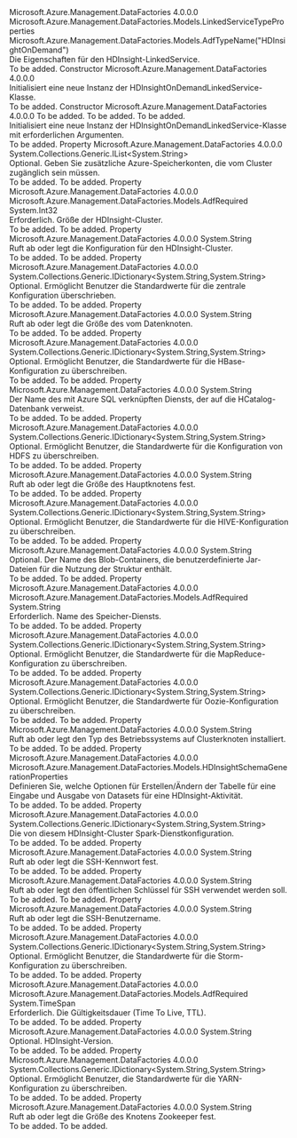<Type Name="HDInsightOnDemandLinkedService" FullName="Microsoft.Azure.Management.DataFactories.Models.HDInsightOnDemandLinkedService">
  <TypeSignature Language="C#" Value="public class HDInsightOnDemandLinkedService : Microsoft.Azure.Management.DataFactories.Models.LinkedServiceTypeProperties" />
  <TypeSignature Language="ILAsm" Value=".class public auto ansi beforefieldinit HDInsightOnDemandLinkedService extends Microsoft.Azure.Management.DataFactories.Models.LinkedServiceTypeProperties" />
  <TypeSignature Language="DocId" Value="T:Microsoft.Azure.Management.DataFactories.Models.HDInsightOnDemandLinkedService" />
  <TypeSignature Language="VB.NET" Value="Public Class HDInsightOnDemandLinkedService&#xA;Inherits LinkedServiceTypeProperties" />
  <TypeSignature Language="F#" Value="type HDInsightOnDemandLinkedService = class&#xA;    inherit LinkedServiceTypeProperties" />
  <AssemblyInfo>
    <AssemblyName>Microsoft.Azure.Management.DataFactories</AssemblyName>
    <AssemblyVersion>4.0.0.0</AssemblyVersion>
  </AssemblyInfo>
  <Base>
    <BaseTypeName>Microsoft.Azure.Management.DataFactories.Models.LinkedServiceTypeProperties</BaseTypeName>
  </Base>
  <Interfaces />
  <Attributes>
    <Attribute>
      <AttributeName>Microsoft.Azure.Management.DataFactories.Models.AdfTypeName("HDInsightOnDemand")</AttributeName>
    </Attribute>
  </Attributes>
  <Docs>
    <summary>
            Die Eigenschaften für den HDInsight-LinkedService.
            </summary>
    <remarks>To be added.</remarks>
  </Docs>
  <Members>
    <Member MemberName=".ctor">
      <MemberSignature Language="C#" Value="public HDInsightOnDemandLinkedService ();" />
      <MemberSignature Language="ILAsm" Value=".method public hidebysig specialname rtspecialname instance void .ctor() cil managed" />
      <MemberSignature Language="DocId" Value="M:Microsoft.Azure.Management.DataFactories.Models.HDInsightOnDemandLinkedService.#ctor" />
      <MemberSignature Language="VB.NET" Value="Public Sub New ()" />
      <MemberType>Constructor</MemberType>
      <AssemblyInfo>
        <AssemblyName>Microsoft.Azure.Management.DataFactories</AssemblyName>
        <AssemblyVersion>4.0.0.0</AssemblyVersion>
      </AssemblyInfo>
      <Parameters />
      <Docs>
        <summary>
            Initialisiert eine neue Instanz der HDInsightOnDemandLinkedService-Klasse.
            </summary>
        <remarks>To be added.</remarks>
      </Docs>
    </Member>
    <Member MemberName=".ctor">
      <MemberSignature Language="C#" Value="public HDInsightOnDemandLinkedService (int clusterSize, TimeSpan timeToLive, string linkedServiceName);" />
      <MemberSignature Language="ILAsm" Value=".method public hidebysig specialname rtspecialname instance void .ctor(int32 clusterSize, valuetype System.TimeSpan timeToLive, string linkedServiceName) cil managed" />
      <MemberSignature Language="DocId" Value="M:Microsoft.Azure.Management.DataFactories.Models.HDInsightOnDemandLinkedService.#ctor(System.Int32,System.TimeSpan,System.String)" />
      <MemberSignature Language="VB.NET" Value="Public Sub New (clusterSize As Integer, timeToLive As TimeSpan, linkedServiceName As String)" />
      <MemberSignature Language="F#" Value="new Microsoft.Azure.Management.DataFactories.Models.HDInsightOnDemandLinkedService : int * TimeSpan * string -&gt; Microsoft.Azure.Management.DataFactories.Models.HDInsightOnDemandLinkedService" Usage="new Microsoft.Azure.Management.DataFactories.Models.HDInsightOnDemandLinkedService (clusterSize, timeToLive, linkedServiceName)" />
      <MemberType>Constructor</MemberType>
      <AssemblyInfo>
        <AssemblyName>Microsoft.Azure.Management.DataFactories</AssemblyName>
        <AssemblyVersion>4.0.0.0</AssemblyVersion>
      </AssemblyInfo>
      <Parameters>
        <Parameter Name="clusterSize" Type="System.Int32" />
        <Parameter Name="timeToLive" Type="System.TimeSpan" />
        <Parameter Name="linkedServiceName" Type="System.String" />
      </Parameters>
      <Docs>
        <param name="clusterSize">To be added.</param>
        <param name="timeToLive">To be added.</param>
        <param name="linkedServiceName">To be added.</param>
        <summary>
            Initialisiert eine neue Instanz der HDInsightOnDemandLinkedService-Klasse mit erforderlichen Argumenten.
            </summary>
        <remarks>To be added.</remarks>
      </Docs>
    </Member>
    <Member MemberName="AdditionalLinkedServiceNames">
      <MemberSignature Language="C#" Value="public System.Collections.Generic.IList&lt;string&gt; AdditionalLinkedServiceNames { get; set; }" />
      <MemberSignature Language="ILAsm" Value=".property instance class System.Collections.Generic.IList`1&lt;string&gt; AdditionalLinkedServiceNames" />
      <MemberSignature Language="DocId" Value="P:Microsoft.Azure.Management.DataFactories.Models.HDInsightOnDemandLinkedService.AdditionalLinkedServiceNames" />
      <MemberSignature Language="VB.NET" Value="Public Property AdditionalLinkedServiceNames As IList(Of String)" />
      <MemberSignature Language="F#" Value="member this.AdditionalLinkedServiceNames : System.Collections.Generic.IList&lt;string&gt; with get, set" Usage="Microsoft.Azure.Management.DataFactories.Models.HDInsightOnDemandLinkedService.AdditionalLinkedServiceNames" />
      <MemberType>Property</MemberType>
      <AssemblyInfo>
        <AssemblyName>Microsoft.Azure.Management.DataFactories</AssemblyName>
        <AssemblyVersion>4.0.0.0</AssemblyVersion>
      </AssemblyInfo>
      <ReturnValue>
        <ReturnType>System.Collections.Generic.IList&lt;System.String&gt;</ReturnType>
      </ReturnValue>
      <Docs>
        <summary>
            Optional. Geben Sie zusätzliche Azure-Speicherkonten, die vom Cluster zugänglich sein müssen.
            </summary>
        <value>To be added.</value>
        <remarks>To be added.</remarks>
      </Docs>
    </Member>
    <Member MemberName="ClusterSize">
      <MemberSignature Language="C#" Value="public int ClusterSize { get; set; }" />
      <MemberSignature Language="ILAsm" Value=".property instance int32 ClusterSize" />
      <MemberSignature Language="DocId" Value="P:Microsoft.Azure.Management.DataFactories.Models.HDInsightOnDemandLinkedService.ClusterSize" />
      <MemberSignature Language="VB.NET" Value="Public Property ClusterSize As Integer" />
      <MemberSignature Language="F#" Value="member this.ClusterSize : int with get, set" Usage="Microsoft.Azure.Management.DataFactories.Models.HDInsightOnDemandLinkedService.ClusterSize" />
      <MemberType>Property</MemberType>
      <AssemblyInfo>
        <AssemblyName>Microsoft.Azure.Management.DataFactories</AssemblyName>
        <AssemblyVersion>4.0.0.0</AssemblyVersion>
      </AssemblyInfo>
      <Attributes>
        <Attribute>
          <AttributeName>Microsoft.Azure.Management.DataFactories.Models.AdfRequired</AttributeName>
        </Attribute>
      </Attributes>
      <ReturnValue>
        <ReturnType>System.Int32</ReturnType>
      </ReturnValue>
      <Docs>
        <summary>
            Erforderlich. Größe der HDInsight-Cluster.
            </summary>
        <value>To be added.</value>
        <remarks>To be added.</remarks>
      </Docs>
    </Member>
    <Member MemberName="ClusterType">
      <MemberSignature Language="C#" Value="public string ClusterType { get; set; }" />
      <MemberSignature Language="ILAsm" Value=".property instance string ClusterType" />
      <MemberSignature Language="DocId" Value="P:Microsoft.Azure.Management.DataFactories.Models.HDInsightOnDemandLinkedService.ClusterType" />
      <MemberSignature Language="VB.NET" Value="Public Property ClusterType As String" />
      <MemberSignature Language="F#" Value="member this.ClusterType : string with get, set" Usage="Microsoft.Azure.Management.DataFactories.Models.HDInsightOnDemandLinkedService.ClusterType" />
      <MemberType>Property</MemberType>
      <AssemblyInfo>
        <AssemblyName>Microsoft.Azure.Management.DataFactories</AssemblyName>
        <AssemblyVersion>4.0.0.0</AssemblyVersion>
      </AssemblyInfo>
      <ReturnValue>
        <ReturnType>System.String</ReturnType>
      </ReturnValue>
      <Docs>
        <summary>
            Ruft ab oder legt die Konfiguration für den HDInsight-Cluster.
            </summary>
        <value>To be added.</value>
        <remarks>To be added.</remarks>
      </Docs>
    </Member>
    <Member MemberName="CoreConfiguration">
      <MemberSignature Language="C#" Value="public System.Collections.Generic.IDictionary&lt;string,string&gt; CoreConfiguration { get; set; }" />
      <MemberSignature Language="ILAsm" Value=".property instance class System.Collections.Generic.IDictionary`2&lt;string, string&gt; CoreConfiguration" />
      <MemberSignature Language="DocId" Value="P:Microsoft.Azure.Management.DataFactories.Models.HDInsightOnDemandLinkedService.CoreConfiguration" />
      <MemberSignature Language="VB.NET" Value="Public Property CoreConfiguration As IDictionary(Of String, String)" />
      <MemberSignature Language="F#" Value="member this.CoreConfiguration : System.Collections.Generic.IDictionary&lt;string, string&gt; with get, set" Usage="Microsoft.Azure.Management.DataFactories.Models.HDInsightOnDemandLinkedService.CoreConfiguration" />
      <MemberType>Property</MemberType>
      <AssemblyInfo>
        <AssemblyName>Microsoft.Azure.Management.DataFactories</AssemblyName>
        <AssemblyVersion>4.0.0.0</AssemblyVersion>
      </AssemblyInfo>
      <ReturnValue>
        <ReturnType>System.Collections.Generic.IDictionary&lt;System.String,System.String&gt;</ReturnType>
      </ReturnValue>
      <Docs>
        <summary>
            Optional. Ermöglicht Benutzer die Standardwerte für die zentrale Konfiguration überschrieben.
            </summary>
        <value>To be added.</value>
        <remarks>To be added.</remarks>
      </Docs>
    </Member>
    <Member MemberName="DataNodeSize">
      <MemberSignature Language="C#" Value="public string DataNodeSize { get; set; }" />
      <MemberSignature Language="ILAsm" Value=".property instance string DataNodeSize" />
      <MemberSignature Language="DocId" Value="P:Microsoft.Azure.Management.DataFactories.Models.HDInsightOnDemandLinkedService.DataNodeSize" />
      <MemberSignature Language="VB.NET" Value="Public Property DataNodeSize As String" />
      <MemberSignature Language="F#" Value="member this.DataNodeSize : string with get, set" Usage="Microsoft.Azure.Management.DataFactories.Models.HDInsightOnDemandLinkedService.DataNodeSize" />
      <MemberType>Property</MemberType>
      <AssemblyInfo>
        <AssemblyName>Microsoft.Azure.Management.DataFactories</AssemblyName>
        <AssemblyVersion>4.0.0.0</AssemblyVersion>
      </AssemblyInfo>
      <ReturnValue>
        <ReturnType>System.String</ReturnType>
      </ReturnValue>
      <Docs>
        <summary>
            Ruft ab oder legt die Größe des vom Datenknoten.
            </summary>
        <value>To be added.</value>
        <remarks>To be added.</remarks>
      </Docs>
    </Member>
    <Member MemberName="HBaseConfiguration">
      <MemberSignature Language="C#" Value="public System.Collections.Generic.IDictionary&lt;string,string&gt; HBaseConfiguration { get; set; }" />
      <MemberSignature Language="ILAsm" Value=".property instance class System.Collections.Generic.IDictionary`2&lt;string, string&gt; HBaseConfiguration" />
      <MemberSignature Language="DocId" Value="P:Microsoft.Azure.Management.DataFactories.Models.HDInsightOnDemandLinkedService.HBaseConfiguration" />
      <MemberSignature Language="VB.NET" Value="Public Property HBaseConfiguration As IDictionary(Of String, String)" />
      <MemberSignature Language="F#" Value="member this.HBaseConfiguration : System.Collections.Generic.IDictionary&lt;string, string&gt; with get, set" Usage="Microsoft.Azure.Management.DataFactories.Models.HDInsightOnDemandLinkedService.HBaseConfiguration" />
      <MemberType>Property</MemberType>
      <AssemblyInfo>
        <AssemblyName>Microsoft.Azure.Management.DataFactories</AssemblyName>
        <AssemblyVersion>4.0.0.0</AssemblyVersion>
      </AssemblyInfo>
      <ReturnValue>
        <ReturnType>System.Collections.Generic.IDictionary&lt;System.String,System.String&gt;</ReturnType>
      </ReturnValue>
      <Docs>
        <summary>
            Optional. Ermöglicht Benutzer, die Standardwerte für die HBase-Konfiguration zu überschreiben.
            </summary>
        <value>To be added.</value>
        <remarks>To be added.</remarks>
      </Docs>
    </Member>
    <Member MemberName="HcatalogLinkedServiceName">
      <MemberSignature Language="C#" Value="public string HcatalogLinkedServiceName { get; set; }" />
      <MemberSignature Language="ILAsm" Value=".property instance string HcatalogLinkedServiceName" />
      <MemberSignature Language="DocId" Value="P:Microsoft.Azure.Management.DataFactories.Models.HDInsightOnDemandLinkedService.HcatalogLinkedServiceName" />
      <MemberSignature Language="VB.NET" Value="Public Property HcatalogLinkedServiceName As String" />
      <MemberSignature Language="F#" Value="member this.HcatalogLinkedServiceName : string with get, set" Usage="Microsoft.Azure.Management.DataFactories.Models.HDInsightOnDemandLinkedService.HcatalogLinkedServiceName" />
      <MemberType>Property</MemberType>
      <AssemblyInfo>
        <AssemblyName>Microsoft.Azure.Management.DataFactories</AssemblyName>
        <AssemblyVersion>4.0.0.0</AssemblyVersion>
      </AssemblyInfo>
      <ReturnValue>
        <ReturnType>System.String</ReturnType>
      </ReturnValue>
      <Docs>
        <summary>
            Der Name des mit Azure SQL verknüpften Diensts, der auf die HCatalog-Datenbank verweist.
            </summary>
        <value>To be added.</value>
        <remarks>To be added.</remarks>
      </Docs>
    </Member>
    <Member MemberName="HdfsConfiguration">
      <MemberSignature Language="C#" Value="public System.Collections.Generic.IDictionary&lt;string,string&gt; HdfsConfiguration { get; set; }" />
      <MemberSignature Language="ILAsm" Value=".property instance class System.Collections.Generic.IDictionary`2&lt;string, string&gt; HdfsConfiguration" />
      <MemberSignature Language="DocId" Value="P:Microsoft.Azure.Management.DataFactories.Models.HDInsightOnDemandLinkedService.HdfsConfiguration" />
      <MemberSignature Language="VB.NET" Value="Public Property HdfsConfiguration As IDictionary(Of String, String)" />
      <MemberSignature Language="F#" Value="member this.HdfsConfiguration : System.Collections.Generic.IDictionary&lt;string, string&gt; with get, set" Usage="Microsoft.Azure.Management.DataFactories.Models.HDInsightOnDemandLinkedService.HdfsConfiguration" />
      <MemberType>Property</MemberType>
      <AssemblyInfo>
        <AssemblyName>Microsoft.Azure.Management.DataFactories</AssemblyName>
        <AssemblyVersion>4.0.0.0</AssemblyVersion>
      </AssemblyInfo>
      <ReturnValue>
        <ReturnType>System.Collections.Generic.IDictionary&lt;System.String,System.String&gt;</ReturnType>
      </ReturnValue>
      <Docs>
        <summary>
            Optional. Ermöglicht Benutzer, die Standardwerte für die Konfiguration von HDFS zu überschreiben.
            </summary>
        <value>To be added.</value>
        <remarks>To be added.</remarks>
      </Docs>
    </Member>
    <Member MemberName="HeadNodeSize">
      <MemberSignature Language="C#" Value="public string HeadNodeSize { get; set; }" />
      <MemberSignature Language="ILAsm" Value=".property instance string HeadNodeSize" />
      <MemberSignature Language="DocId" Value="P:Microsoft.Azure.Management.DataFactories.Models.HDInsightOnDemandLinkedService.HeadNodeSize" />
      <MemberSignature Language="VB.NET" Value="Public Property HeadNodeSize As String" />
      <MemberSignature Language="F#" Value="member this.HeadNodeSize : string with get, set" Usage="Microsoft.Azure.Management.DataFactories.Models.HDInsightOnDemandLinkedService.HeadNodeSize" />
      <MemberType>Property</MemberType>
      <AssemblyInfo>
        <AssemblyName>Microsoft.Azure.Management.DataFactories</AssemblyName>
        <AssemblyVersion>4.0.0.0</AssemblyVersion>
      </AssemblyInfo>
      <ReturnValue>
        <ReturnType>System.String</ReturnType>
      </ReturnValue>
      <Docs>
        <summary>
            Ruft ab oder legt die Größe des Hauptknotens fest.
            </summary>
        <value>To be added.</value>
        <remarks>To be added.</remarks>
      </Docs>
    </Member>
    <Member MemberName="HiveConfiguration">
      <MemberSignature Language="C#" Value="public System.Collections.Generic.IDictionary&lt;string,string&gt; HiveConfiguration { get; set; }" />
      <MemberSignature Language="ILAsm" Value=".property instance class System.Collections.Generic.IDictionary`2&lt;string, string&gt; HiveConfiguration" />
      <MemberSignature Language="DocId" Value="P:Microsoft.Azure.Management.DataFactories.Models.HDInsightOnDemandLinkedService.HiveConfiguration" />
      <MemberSignature Language="VB.NET" Value="Public Property HiveConfiguration As IDictionary(Of String, String)" />
      <MemberSignature Language="F#" Value="member this.HiveConfiguration : System.Collections.Generic.IDictionary&lt;string, string&gt; with get, set" Usage="Microsoft.Azure.Management.DataFactories.Models.HDInsightOnDemandLinkedService.HiveConfiguration" />
      <MemberType>Property</MemberType>
      <AssemblyInfo>
        <AssemblyName>Microsoft.Azure.Management.DataFactories</AssemblyName>
        <AssemblyVersion>4.0.0.0</AssemblyVersion>
      </AssemblyInfo>
      <ReturnValue>
        <ReturnType>System.Collections.Generic.IDictionary&lt;System.String,System.String&gt;</ReturnType>
      </ReturnValue>
      <Docs>
        <summary>
            Optional. Ermöglicht Benutzer, die Standardwerte für die HIVE-Konfiguration zu überschreiben.
            </summary>
        <value>To be added.</value>
        <remarks>To be added.</remarks>
      </Docs>
    </Member>
    <Member MemberName="HiveCustomLibrariesContainer">
      <MemberSignature Language="C#" Value="public string HiveCustomLibrariesContainer { get; set; }" />
      <MemberSignature Language="ILAsm" Value=".property instance string HiveCustomLibrariesContainer" />
      <MemberSignature Language="DocId" Value="P:Microsoft.Azure.Management.DataFactories.Models.HDInsightOnDemandLinkedService.HiveCustomLibrariesContainer" />
      <MemberSignature Language="VB.NET" Value="Public Property HiveCustomLibrariesContainer As String" />
      <MemberSignature Language="F#" Value="member this.HiveCustomLibrariesContainer : string with get, set" Usage="Microsoft.Azure.Management.DataFactories.Models.HDInsightOnDemandLinkedService.HiveCustomLibrariesContainer" />
      <MemberType>Property</MemberType>
      <AssemblyInfo>
        <AssemblyName>Microsoft.Azure.Management.DataFactories</AssemblyName>
        <AssemblyVersion>4.0.0.0</AssemblyVersion>
      </AssemblyInfo>
      <ReturnValue>
        <ReturnType>System.String</ReturnType>
      </ReturnValue>
      <Docs>
        <summary>
            Optional. Der Name des Blob-Containers, die benutzerdefinierte Jar-Dateien für die Nutzung der Struktur enthält.
            </summary>
        <value>To be added.</value>
        <remarks>To be added.</remarks>
      </Docs>
    </Member>
    <Member MemberName="LinkedServiceName">
      <MemberSignature Language="C#" Value="public string LinkedServiceName { get; set; }" />
      <MemberSignature Language="ILAsm" Value=".property instance string LinkedServiceName" />
      <MemberSignature Language="DocId" Value="P:Microsoft.Azure.Management.DataFactories.Models.HDInsightOnDemandLinkedService.LinkedServiceName" />
      <MemberSignature Language="VB.NET" Value="Public Property LinkedServiceName As String" />
      <MemberSignature Language="F#" Value="member this.LinkedServiceName : string with get, set" Usage="Microsoft.Azure.Management.DataFactories.Models.HDInsightOnDemandLinkedService.LinkedServiceName" />
      <MemberType>Property</MemberType>
      <AssemblyInfo>
        <AssemblyName>Microsoft.Azure.Management.DataFactories</AssemblyName>
        <AssemblyVersion>4.0.0.0</AssemblyVersion>
      </AssemblyInfo>
      <Attributes>
        <Attribute>
          <AttributeName>Microsoft.Azure.Management.DataFactories.Models.AdfRequired</AttributeName>
        </Attribute>
      </Attributes>
      <ReturnValue>
        <ReturnType>System.String</ReturnType>
      </ReturnValue>
      <Docs>
        <summary>
            Erforderlich. Name des Speicher-Diensts.
            </summary>
        <value>To be added.</value>
        <remarks>To be added.</remarks>
      </Docs>
    </Member>
    <Member MemberName="MapReduceConfiguration">
      <MemberSignature Language="C#" Value="public System.Collections.Generic.IDictionary&lt;string,string&gt; MapReduceConfiguration { get; set; }" />
      <MemberSignature Language="ILAsm" Value=".property instance class System.Collections.Generic.IDictionary`2&lt;string, string&gt; MapReduceConfiguration" />
      <MemberSignature Language="DocId" Value="P:Microsoft.Azure.Management.DataFactories.Models.HDInsightOnDemandLinkedService.MapReduceConfiguration" />
      <MemberSignature Language="VB.NET" Value="Public Property MapReduceConfiguration As IDictionary(Of String, String)" />
      <MemberSignature Language="F#" Value="member this.MapReduceConfiguration : System.Collections.Generic.IDictionary&lt;string, string&gt; with get, set" Usage="Microsoft.Azure.Management.DataFactories.Models.HDInsightOnDemandLinkedService.MapReduceConfiguration" />
      <MemberType>Property</MemberType>
      <AssemblyInfo>
        <AssemblyName>Microsoft.Azure.Management.DataFactories</AssemblyName>
        <AssemblyVersion>4.0.0.0</AssemblyVersion>
      </AssemblyInfo>
      <ReturnValue>
        <ReturnType>System.Collections.Generic.IDictionary&lt;System.String,System.String&gt;</ReturnType>
      </ReturnValue>
      <Docs>
        <summary>
            Optional. Ermöglicht Benutzer, die Standardwerte für die MapReduce-Konfiguration zu überschreiben.
            </summary>
        <value>To be added.</value>
        <remarks>To be added.</remarks>
      </Docs>
    </Member>
    <Member MemberName="OozieConfiguration">
      <MemberSignature Language="C#" Value="public System.Collections.Generic.IDictionary&lt;string,string&gt; OozieConfiguration { get; set; }" />
      <MemberSignature Language="ILAsm" Value=".property instance class System.Collections.Generic.IDictionary`2&lt;string, string&gt; OozieConfiguration" />
      <MemberSignature Language="DocId" Value="P:Microsoft.Azure.Management.DataFactories.Models.HDInsightOnDemandLinkedService.OozieConfiguration" />
      <MemberSignature Language="VB.NET" Value="Public Property OozieConfiguration As IDictionary(Of String, String)" />
      <MemberSignature Language="F#" Value="member this.OozieConfiguration : System.Collections.Generic.IDictionary&lt;string, string&gt; with get, set" Usage="Microsoft.Azure.Management.DataFactories.Models.HDInsightOnDemandLinkedService.OozieConfiguration" />
      <MemberType>Property</MemberType>
      <AssemblyInfo>
        <AssemblyName>Microsoft.Azure.Management.DataFactories</AssemblyName>
        <AssemblyVersion>4.0.0.0</AssemblyVersion>
      </AssemblyInfo>
      <ReturnValue>
        <ReturnType>System.Collections.Generic.IDictionary&lt;System.String,System.String&gt;</ReturnType>
      </ReturnValue>
      <Docs>
        <summary>
            Optional. Ermöglicht Benutzer, die Standardwerte für Oozie-Konfiguration zu überschreiben.
            </summary>
        <value>To be added.</value>
        <remarks>To be added.</remarks>
      </Docs>
    </Member>
    <Member MemberName="OsType">
      <MemberSignature Language="C#" Value="public string OsType { get; set; }" />
      <MemberSignature Language="ILAsm" Value=".property instance string OsType" />
      <MemberSignature Language="DocId" Value="P:Microsoft.Azure.Management.DataFactories.Models.HDInsightOnDemandLinkedService.OsType" />
      <MemberSignature Language="VB.NET" Value="Public Property OsType As String" />
      <MemberSignature Language="F#" Value="member this.OsType : string with get, set" Usage="Microsoft.Azure.Management.DataFactories.Models.HDInsightOnDemandLinkedService.OsType" />
      <MemberType>Property</MemberType>
      <AssemblyInfo>
        <AssemblyName>Microsoft.Azure.Management.DataFactories</AssemblyName>
        <AssemblyVersion>4.0.0.0</AssemblyVersion>
      </AssemblyInfo>
      <ReturnValue>
        <ReturnType>System.String</ReturnType>
      </ReturnValue>
      <Docs>
        <summary>
            Ruft ab oder legt den Typ des Betriebssystems auf Clusterknoten installiert.
            </summary>
        <value>To be added.</value>
        <remarks>To be added.</remarks>
      </Docs>
    </Member>
    <Member MemberName="SchemaGeneration">
      <MemberSignature Language="C#" Value="public Microsoft.Azure.Management.DataFactories.Models.HDInsightSchemaGenerationProperties SchemaGeneration { get; set; }" />
      <MemberSignature Language="ILAsm" Value=".property instance class Microsoft.Azure.Management.DataFactories.Models.HDInsightSchemaGenerationProperties SchemaGeneration" />
      <MemberSignature Language="DocId" Value="P:Microsoft.Azure.Management.DataFactories.Models.HDInsightOnDemandLinkedService.SchemaGeneration" />
      <MemberSignature Language="VB.NET" Value="Public Property SchemaGeneration As HDInsightSchemaGenerationProperties" />
      <MemberSignature Language="F#" Value="member this.SchemaGeneration : Microsoft.Azure.Management.DataFactories.Models.HDInsightSchemaGenerationProperties with get, set" Usage="Microsoft.Azure.Management.DataFactories.Models.HDInsightOnDemandLinkedService.SchemaGeneration" />
      <MemberType>Property</MemberType>
      <AssemblyInfo>
        <AssemblyName>Microsoft.Azure.Management.DataFactories</AssemblyName>
        <AssemblyVersion>4.0.0.0</AssemblyVersion>
      </AssemblyInfo>
      <ReturnValue>
        <ReturnType>Microsoft.Azure.Management.DataFactories.Models.HDInsightSchemaGenerationProperties</ReturnType>
      </ReturnValue>
      <Docs>
        <summary>
            Definieren Sie, welche Optionen für Erstellen/Ändern der Tabelle für eine Eingabe und Ausgabe von Datasets für eine HDInsight-Aktivität.
            </summary>
        <value>To be added.</value>
        <remarks>To be added.</remarks>
      </Docs>
    </Member>
    <Member MemberName="SparkConfiguration">
      <MemberSignature Language="C#" Value="public System.Collections.Generic.IDictionary&lt;string,string&gt; SparkConfiguration { get; set; }" />
      <MemberSignature Language="ILAsm" Value=".property instance class System.Collections.Generic.IDictionary`2&lt;string, string&gt; SparkConfiguration" />
      <MemberSignature Language="DocId" Value="P:Microsoft.Azure.Management.DataFactories.Models.HDInsightOnDemandLinkedService.SparkConfiguration" />
      <MemberSignature Language="VB.NET" Value="Public Property SparkConfiguration As IDictionary(Of String, String)" />
      <MemberSignature Language="F#" Value="member this.SparkConfiguration : System.Collections.Generic.IDictionary&lt;string, string&gt; with get, set" Usage="Microsoft.Azure.Management.DataFactories.Models.HDInsightOnDemandLinkedService.SparkConfiguration" />
      <MemberType>Property</MemberType>
      <AssemblyInfo>
        <AssemblyName>Microsoft.Azure.Management.DataFactories</AssemblyName>
        <AssemblyVersion>4.0.0.0</AssemblyVersion>
      </AssemblyInfo>
      <ReturnValue>
        <ReturnType>System.Collections.Generic.IDictionary&lt;System.String,System.String&gt;</ReturnType>
      </ReturnValue>
      <Docs>
        <summary>
            Die von diesem HDInsight-Cluster Spark-Dienstkonfiguration.
            </summary>
        <value>To be added.</value>
        <remarks>To be added.</remarks>
      </Docs>
    </Member>
    <Member MemberName="SshPassword">
      <MemberSignature Language="C#" Value="public string SshPassword { get; set; }" />
      <MemberSignature Language="ILAsm" Value=".property instance string SshPassword" />
      <MemberSignature Language="DocId" Value="P:Microsoft.Azure.Management.DataFactories.Models.HDInsightOnDemandLinkedService.SshPassword" />
      <MemberSignature Language="VB.NET" Value="Public Property SshPassword As String" />
      <MemberSignature Language="F#" Value="member this.SshPassword : string with get, set" Usage="Microsoft.Azure.Management.DataFactories.Models.HDInsightOnDemandLinkedService.SshPassword" />
      <MemberType>Property</MemberType>
      <AssemblyInfo>
        <AssemblyName>Microsoft.Azure.Management.DataFactories</AssemblyName>
        <AssemblyVersion>4.0.0.0</AssemblyVersion>
      </AssemblyInfo>
      <ReturnValue>
        <ReturnType>System.String</ReturnType>
      </ReturnValue>
      <Docs>
        <summary>
            Ruft ab oder legt die SSH-Kennwort fest.
            </summary>
        <value>To be added.</value>
        <remarks>To be added.</remarks>
      </Docs>
    </Member>
    <Member MemberName="SshPublicKey">
      <MemberSignature Language="C#" Value="public string SshPublicKey { get; set; }" />
      <MemberSignature Language="ILAsm" Value=".property instance string SshPublicKey" />
      <MemberSignature Language="DocId" Value="P:Microsoft.Azure.Management.DataFactories.Models.HDInsightOnDemandLinkedService.SshPublicKey" />
      <MemberSignature Language="VB.NET" Value="Public Property SshPublicKey As String" />
      <MemberSignature Language="F#" Value="member this.SshPublicKey : string with get, set" Usage="Microsoft.Azure.Management.DataFactories.Models.HDInsightOnDemandLinkedService.SshPublicKey" />
      <MemberType>Property</MemberType>
      <AssemblyInfo>
        <AssemblyName>Microsoft.Azure.Management.DataFactories</AssemblyName>
        <AssemblyVersion>4.0.0.0</AssemblyVersion>
      </AssemblyInfo>
      <ReturnValue>
        <ReturnType>System.String</ReturnType>
      </ReturnValue>
      <Docs>
        <summary>
            Ruft ab oder legt den öffentlichen Schlüssel für SSH verwendet werden soll.
            </summary>
        <value>To be added.</value>
        <remarks>To be added.</remarks>
      </Docs>
    </Member>
    <Member MemberName="SshUserName">
      <MemberSignature Language="C#" Value="public string SshUserName { get; set; }" />
      <MemberSignature Language="ILAsm" Value=".property instance string SshUserName" />
      <MemberSignature Language="DocId" Value="P:Microsoft.Azure.Management.DataFactories.Models.HDInsightOnDemandLinkedService.SshUserName" />
      <MemberSignature Language="VB.NET" Value="Public Property SshUserName As String" />
      <MemberSignature Language="F#" Value="member this.SshUserName : string with get, set" Usage="Microsoft.Azure.Management.DataFactories.Models.HDInsightOnDemandLinkedService.SshUserName" />
      <MemberType>Property</MemberType>
      <AssemblyInfo>
        <AssemblyName>Microsoft.Azure.Management.DataFactories</AssemblyName>
        <AssemblyVersion>4.0.0.0</AssemblyVersion>
      </AssemblyInfo>
      <ReturnValue>
        <ReturnType>System.String</ReturnType>
      </ReturnValue>
      <Docs>
        <summary>
            Ruft ab oder legt die SSH-Benutzername.
            </summary>
        <value>To be added.</value>
        <remarks>To be added.</remarks>
      </Docs>
    </Member>
    <Member MemberName="StormConfiguration">
      <MemberSignature Language="C#" Value="public System.Collections.Generic.IDictionary&lt;string,string&gt; StormConfiguration { get; set; }" />
      <MemberSignature Language="ILAsm" Value=".property instance class System.Collections.Generic.IDictionary`2&lt;string, string&gt; StormConfiguration" />
      <MemberSignature Language="DocId" Value="P:Microsoft.Azure.Management.DataFactories.Models.HDInsightOnDemandLinkedService.StormConfiguration" />
      <MemberSignature Language="VB.NET" Value="Public Property StormConfiguration As IDictionary(Of String, String)" />
      <MemberSignature Language="F#" Value="member this.StormConfiguration : System.Collections.Generic.IDictionary&lt;string, string&gt; with get, set" Usage="Microsoft.Azure.Management.DataFactories.Models.HDInsightOnDemandLinkedService.StormConfiguration" />
      <MemberType>Property</MemberType>
      <AssemblyInfo>
        <AssemblyName>Microsoft.Azure.Management.DataFactories</AssemblyName>
        <AssemblyVersion>4.0.0.0</AssemblyVersion>
      </AssemblyInfo>
      <ReturnValue>
        <ReturnType>System.Collections.Generic.IDictionary&lt;System.String,System.String&gt;</ReturnType>
      </ReturnValue>
      <Docs>
        <summary>
            Optional. Ermöglicht Benutzer, die Standardwerte für die Storm-Konfiguration zu überschreiben.
            </summary>
        <value>To be added.</value>
        <remarks>To be added.</remarks>
      </Docs>
    </Member>
    <Member MemberName="TimeToLive">
      <MemberSignature Language="C#" Value="public TimeSpan TimeToLive { get; set; }" />
      <MemberSignature Language="ILAsm" Value=".property instance valuetype System.TimeSpan TimeToLive" />
      <MemberSignature Language="DocId" Value="P:Microsoft.Azure.Management.DataFactories.Models.HDInsightOnDemandLinkedService.TimeToLive" />
      <MemberSignature Language="VB.NET" Value="Public Property TimeToLive As TimeSpan" />
      <MemberSignature Language="F#" Value="member this.TimeToLive : TimeSpan with get, set" Usage="Microsoft.Azure.Management.DataFactories.Models.HDInsightOnDemandLinkedService.TimeToLive" />
      <MemberType>Property</MemberType>
      <AssemblyInfo>
        <AssemblyName>Microsoft.Azure.Management.DataFactories</AssemblyName>
        <AssemblyVersion>4.0.0.0</AssemblyVersion>
      </AssemblyInfo>
      <Attributes>
        <Attribute>
          <AttributeName>Microsoft.Azure.Management.DataFactories.Models.AdfRequired</AttributeName>
        </Attribute>
      </Attributes>
      <ReturnValue>
        <ReturnType>System.TimeSpan</ReturnType>
      </ReturnValue>
      <Docs>
        <summary>
            Erforderlich. Die Gültigkeitsdauer (Time To Live, TTL).
            </summary>
        <value>To be added.</value>
        <remarks>To be added.</remarks>
      </Docs>
    </Member>
    <Member MemberName="Version">
      <MemberSignature Language="C#" Value="public string Version { get; set; }" />
      <MemberSignature Language="ILAsm" Value=".property instance string Version" />
      <MemberSignature Language="DocId" Value="P:Microsoft.Azure.Management.DataFactories.Models.HDInsightOnDemandLinkedService.Version" />
      <MemberSignature Language="VB.NET" Value="Public Property Version As String" />
      <MemberSignature Language="F#" Value="member this.Version : string with get, set" Usage="Microsoft.Azure.Management.DataFactories.Models.HDInsightOnDemandLinkedService.Version" />
      <MemberType>Property</MemberType>
      <AssemblyInfo>
        <AssemblyName>Microsoft.Azure.Management.DataFactories</AssemblyName>
        <AssemblyVersion>4.0.0.0</AssemblyVersion>
      </AssemblyInfo>
      <ReturnValue>
        <ReturnType>System.String</ReturnType>
      </ReturnValue>
      <Docs>
        <summary>
            Optional. HDInsight-Version.
            </summary>
        <value>To be added.</value>
        <remarks>To be added.</remarks>
      </Docs>
    </Member>
    <Member MemberName="YarnConfiguration">
      <MemberSignature Language="C#" Value="public System.Collections.Generic.IDictionary&lt;string,string&gt; YarnConfiguration { get; set; }" />
      <MemberSignature Language="ILAsm" Value=".property instance class System.Collections.Generic.IDictionary`2&lt;string, string&gt; YarnConfiguration" />
      <MemberSignature Language="DocId" Value="P:Microsoft.Azure.Management.DataFactories.Models.HDInsightOnDemandLinkedService.YarnConfiguration" />
      <MemberSignature Language="VB.NET" Value="Public Property YarnConfiguration As IDictionary(Of String, String)" />
      <MemberSignature Language="F#" Value="member this.YarnConfiguration : System.Collections.Generic.IDictionary&lt;string, string&gt; with get, set" Usage="Microsoft.Azure.Management.DataFactories.Models.HDInsightOnDemandLinkedService.YarnConfiguration" />
      <MemberType>Property</MemberType>
      <AssemblyInfo>
        <AssemblyName>Microsoft.Azure.Management.DataFactories</AssemblyName>
        <AssemblyVersion>4.0.0.0</AssemblyVersion>
      </AssemblyInfo>
      <ReturnValue>
        <ReturnType>System.Collections.Generic.IDictionary&lt;System.String,System.String&gt;</ReturnType>
      </ReturnValue>
      <Docs>
        <summary>
            Optional. Ermöglicht Benutzer, die Standardwerte für die YARN-Konfiguration zu überschreiben.
            </summary>
        <value>To be added.</value>
        <remarks>To be added.</remarks>
      </Docs>
    </Member>
    <Member MemberName="ZookeeperNodeSize">
      <MemberSignature Language="C#" Value="public string ZookeeperNodeSize { get; set; }" />
      <MemberSignature Language="ILAsm" Value=".property instance string ZookeeperNodeSize" />
      <MemberSignature Language="DocId" Value="P:Microsoft.Azure.Management.DataFactories.Models.HDInsightOnDemandLinkedService.ZookeeperNodeSize" />
      <MemberSignature Language="VB.NET" Value="Public Property ZookeeperNodeSize As String" />
      <MemberSignature Language="F#" Value="member this.ZookeeperNodeSize : string with get, set" Usage="Microsoft.Azure.Management.DataFactories.Models.HDInsightOnDemandLinkedService.ZookeeperNodeSize" />
      <MemberType>Property</MemberType>
      <AssemblyInfo>
        <AssemblyName>Microsoft.Azure.Management.DataFactories</AssemblyName>
        <AssemblyVersion>4.0.0.0</AssemblyVersion>
      </AssemblyInfo>
      <ReturnValue>
        <ReturnType>System.String</ReturnType>
      </ReturnValue>
      <Docs>
        <summary>
            Ruft ab oder legt die Größe des Knotens Zookeeper fest.
            </summary>
        <value>To be added.</value>
        <remarks>To be added.</remarks>
      </Docs>
    </Member>
  </Members>
</Type>